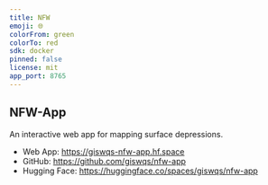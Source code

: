 ```yaml
---
title: NFW
emoji: 🌐
colorFrom: green
colorTo: red
sdk: docker
pinned: false
license: mit
app_port: 8765
---
```


## NFW-App

An interactive web app for mapping surface depressions.

- Web App: <https://giswqs-nfw-app.hf.space>
- GitHub: <https://github.com/giswqs/nfw-app>
- Hugging Face: <https://huggingface.co/spaces/giswqs/nfw-app>
